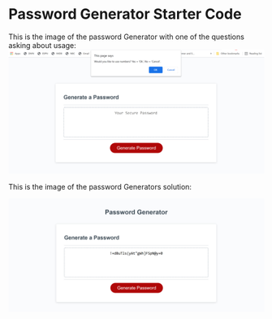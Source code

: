 # Password Generator Starter Code

This is the image of the password Generator with one of the questions asking about usage:
<img src= "./assets/Image102.jpg">


This is the image of the password Generators solution:

<img src= "./assets/Image101.jpg">